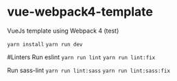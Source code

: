 # vue-webpack4-template
VueJs template using Webpack 4 (test)

`yarn install`
`yarn run dev`

#Linters
Run eslint
`yarn run lint`
`yarn run lint:fix`

Run sass-lint
`yarn run lint:sass`
`yarn run lint:sass:fix`
